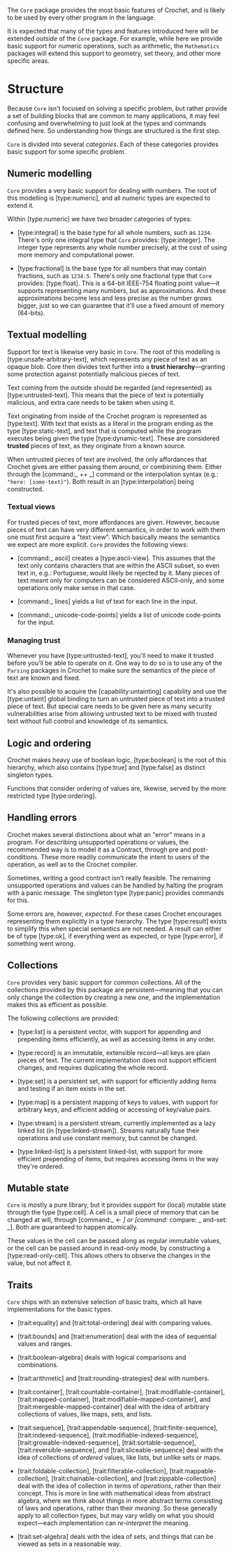 The `Core` package provides the most basic features of Crochet,
and is likely to be used by every other program in the language.

It is expected that many of the types and features introduced
here will be extended _outside_ of the `Core` package. For
example, while here we provide basic support for numeric
operations, such as arithmetic, the `Mathematics` packages
will extend this support to geometry, set theory, and other
more specific areas.

# Structure

Because `Core` isn't focused on solving a specific problem, but
rather provide a set of building blocks that are common to many
applications, it may feel confusing and overwhelming to just look
at the types and commands defined here. So understanding how things
are structured is the first step.

`Core` is divided into several _categories_. Each of these categories
provides basic support for some specific problem.

## Numeric modelling

`Core` provides a very basic support for dealing with numbers. The
root of this modelling is [type:numeric], and all numeric types are
expected to extend it.

Within [type:numeric] we have two broader categories of types:

- [type:integral] is the base type for all whole numbers, such as `1234`.
  There's only one integral type that `Core` provides: [type:integer].
  The integer type represents any whole number precisely, at the cost of
  using more memory and computational power.

- [type:fractional] is the base type for all numbers that may contain
  fractions, such as `1234.5`. There's only one fractional type that
  `Core` provides: [type:float]. This is a 64-bit IEEE-754 floating
  point value—it supports representing many numbers, but as
  approximations. And these approximations become less and less
  precise as the number grows bigger, just so we can guarantee that
  it'll use a fixed amount of memory (64-bits).

## Textual modelling

Support for text is likewise very basic in `Core`. The root of this
modelling is [type:unsafe-arbitrary-text], which represents any piece
of text as an opaque blob. Core then divides text further into a
**trust hierarchy**—granting some protection against potentially
malicious pieces of text.

Text coming from the outside should be regarded (and represented) as
[type:untrusted-text]. This means that the piece of text is potentially
malicious, and extra care needs to be taken when using it.

Text originating from inside of the Crochet program is represented as
[type:text]. With text that exists as a literal in the program ending
as the type [type:static-text], and text that is computed while the
program executes being given the type [type:dynamic-text]. These are
considered **trusted** pieces of text, as they originate from a known
source.

When untrusted pieces of text are involved, the only affordances that
Crochet gives are either passing them around, or combinining them. Either
through the [command:_ ++ _] command or the interpolation syntax (e.g.:
`"here: [some-text]"`). Both result in an [type:interpolation] being
constructed.

### Textual views

For trusted pieces of text, more affordances are given. However, because
pieces of text can have very different semantics, in order to work with
them one must first acquire a "text view". Which basically means the
semantics we expect are more explicit. `Core` provides the following
views:

- [command:_ ascii] creates a [type:ascii-view]. This assumes that the
  text only contains characters that are within the ASCII subset, so
  even text in, e.g.: Portuguese, would likely be rejected by it. Many
  pieces of text meant only for computers can be considered ASCII-only,
  and some operations only make sense in that case.

- [command:_ lines] yields a list of text for each line in the input.

- [command:_ unicode-code-points] yields a list of unicode code-points
  for the input.

### Managing trust

Whenever you have [type:untrusted-text], you'll need to make it trusted
before you'll be able to operate on it. One way to do so is to use any
of the `Parsing` packages in Crochet to make sure the semantics of the
piece of text are known and fixed.

It's also possible to acquire the [capability:untainting] capability
and use the [type:untaint] global binding to turn an untrusted piece of
text into a trusted piece of text. But special care needs to be given
here as many security vulnerabilities arise from allowing untrusted
text to be mixed with trusted text without full control and knowledge
of its semantics.

## Logic and ordering

Crochet makes heavy use of boolean logic, [type:boolean] is the
root of this hierarchy, which also contains [type:true] and
[type:false] as distinct singleton types.

Functions that consider ordering of values are, likewise, served
by the more restricted type [type:ordering].

## Handling errors

Crochet makes several distinctions about what an "error" means in a
program. For describing unsupported operations or values, the recommended
way is to model it as a Contract, through pre and post-conditions. These
more readily communicate the intent to users of the operation, as well as
to the Crochet compiler.

Sometimes, writing a good contract isn't really feasible. The remaining
unsupported operations and values can be handled by halting the program
with a panic message. The singleton type [type:panic] provides commands
for this.

Some errors are, however, _expected_. For these cases Crochet encourages
representing them explicitly in a type hierarchy. The type [type:result]
exists to simplify this when special semantics are not needed. A result
can either be of type [type:ok], if everything went as expected, or type
[type:error], if something went wrong.

## Collections

`Core` provides very basic support for common collections. All of the
collections provided by this package are persistent—meaning that
you can only change the collection by creating a new one, and the
implementation makes this as efficient as possible.

The following collections are provided:

- [type:list] is a persistent vector, with support for appending and
  prepending items efficiently, as well as accessing items in any order.

- [type:record] is an immutable, extensible record—all keys are plain
  pieces of text. The current implementation does not support efficient
  changes, and requires duplicating the whole record.

- [type:set] is a persistent set, with support for efficiently adding
  items and testing if an item exists in the set.

- [type:map] is a persistent mapping of keys to values, with support for
  arbitrary keys, and efficient adding or accessing of key/value pairs.

- [type:stream] is a persistent stream, currently implemented as a lazy
  linked list (in [type:linked-stream]). Streams naturally fuse their
  operations and use constant memory, but cannot be changed.

- [type:linked-list] is a persistent linked-list, with support for
  more efficient prepending of items, but requires accessing items in
  the way they're ordered.

## Mutable state

`Core` is mostly a pure library, but it provides support for (local)
mutable state through the type [type:cell]. A cell is a small piece
of memory that can be changed at will, through [command:_ <- _] or
[command:_ compare: _ and-set: _]. Both are guaranteed to happen
atomically.

These values in the cell can be passed along as regular immutable
values, or the cell can be passed around in read-only mode, by
constructing a [type:read-only-cell]. This allows others to observe
the changes in the value, but not affect it.

## Traits

`Core` ships with an extensive selection of basic traits, which all
have implementations for the basic types.

- [trait:equality] and [trait:total-ordering] deal with comparing values.

- [trait:bounds] and [trait:enumeration] deal with the idea of sequential
  values and ranges.

- [trait:boolean-algebra] deals with logical comparisons and combinations.

- [trait:arithmetic] and [trait:rounding-strategies] deal with numbers.

- [trait:container], [trait:countable-container], [trait:modifiable-container],
  [trait:mapped-container], [trait:modifiable-mapped-container], and
  [trait:mergeable-mapped-container] deal with the idea of arbitrary
  collections of values, like maps, sets, and lists.

- [trait:sequence], [trait:appendable-sequence], [trait:finite-sequence],
  [trait:indexed-sequence], [trait:modifiable-indexed-sequence],
  [trait:growable-indexed-sequence], [trait:sortable-sequence],
  [trait:reversible-sequence], and [trait:sliceable-sequence] deal with
  the idea of collections of _ordered_ values, like lists, but unlike
  sets or maps.

- [trait:foldable-collection], [trait:filterable-collection],
  [trait:mappable-collection], [trait:chainable-collection],
  and [trait:zippable-collection] deal with the idea of collection in
  terms of _operations_, rather than their concept. This is more in
  line with mathematical ideas from abstract algebra, where we think
  about things in more abstract terms consisting of laws and operations,
  rather than their _meaning_. So these generally apply to all collection
  types, but may vary wildly on what you should expect—each implementation
  can _re-interpret_ the meaning.

- [trait:set-algebra] deals with the idea of sets, and things that can be
  viewed as sets in a reasonable way.
